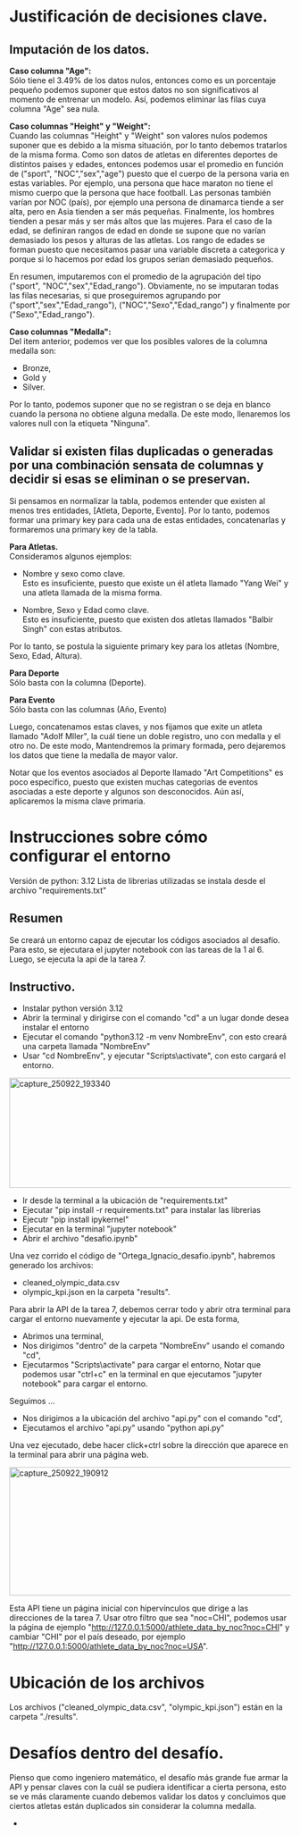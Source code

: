 # Justificación de decisiones clave.
## Imputación de los datos.
**Caso columna "Age":**  
Sólo tiene el $3.49\%$ de los datos nulos, entonces como es un porcentaje pequeño podemos suponer que estos datos no son significativos al momento de entrenar un modelo. Así, podemos eliminar las filas cuya columna "Age" sea nula.

**Caso columnas "Height" y "Weight":**  
Cuando las columnas "Height" y "Weight" son valores nulos podemos suponer que es debido a la misma situación, por lo tanto debemos tratarlos de la misma forma. Como son datos de atletas en diferentes deportes de distintos paises y edades, entonces podemos usar el promedio en función de ("sport", "NOC","sex","age") puesto que el cuerpo de la persona varia en estas variables. Por ejemplo, una persona que hace maraton no tiene el mismo cuerpo que la persona que hace football. Las personas también varían por NOC (país), por ejemplo una persona de dinamarca tiende a ser alta, pero en Asia tienden a ser más pequeñas. Finalmente, los hombres tienden a pesar más y ser más altos que las mujeres. Para el caso de la edad, se definiran rangos de edad en donde se supone que no varían demasiado los pesos y alturas de las atletas. Los rango de edades se forman puesto que necesitamos pasar una variable discreta a categorica y porque si lo hacemos por edad los grupos serían demasiado pequeños.

En resumen, imputaremos con el promedio de la agrupación del tipo ("sport", "NOC","sex","Edad_rango"). Obviamente, no se imputaran todas las filas necesarias, si que proseguiremos agrupando por ("sport","sex","Edad_rango"), ("NOC","Sexo","Edad_rango") y finalmente por ("Sexo","Edad_rango").

**Caso columnas "Medalla":**  
Del item anterior, podemos ver que los posibles valores de la columna medalla son: 
- Bronze,
- Gold y
- Silver.  

Por lo tanto, podemos suponer que no se registran o se deja en blanco cuando la persona no obtiene alguna medalla. De este modo, llenaremos los valores null con la etiqueta "Ninguna".

## Validar si existen filas duplicadas o generadas por una combinación sensata de columnas y decidir si esas se eliminan o se preservan.

Si pensamos en normalizar la tabla, podemos entender que existen al menos tres entidades, [Atleta, Deporte, Evento]. Por lo tanto, podemos formar una primary key para cada una de estas entidades, concatenarlas y formaremos una primary key de la tabla. 

**Para Atletas.**  
Consideramos algunos ejemplos:
- Nombre y sexo como clave.  
Esto es insuficiente, puesto que existe un él atleta llamado "Yang Wei" y una atleta llamada de la misma forma.

- Nombre, Sexo y Edad como clave.  
Esto es insuficiente, puesto que existen dos atletas llamados "Balbir Singh" con estas atributos.

Por lo tanto, se postula la siguiente primary key para los atletas (Nombre, Sexo, Edad, Altura).

**Para Deporte**  
Sólo basta con la columna (Deporte).

**Para Evento**  
Sólo basta con las columnas (Año, Evento)

Luego, concatenamos estas claves, y nos fijamos que exite un atleta llamado "Adolf Mller", la cuál tiene un doble registro, uno con medalla y el otro no. De este modo, Mantendremos la primary formada, pero dejaremos los datos que tiene la medalla de mayor valor.

Notar que los eventos asociados al Deporte llamado "Art Competitions" es poco especifico, puesto que existen muchas categorias de eventos asociadas a este deporte y algunos son desconocidos. Aún así, aplicaremos la misma clave primaria.


# Instrucciones sobre cómo configurar el entorno
Versión de python: 3.12
Lista de librerias utilizadas se instala desde el archivo "requirements.txt"

## Resumen
Se creará un entorno capaz de ejecutar los códigos asociados al desafío. Para esto, se ejecutara el jupyter notebook con las tareas de la 1 al 6. Luego, se ejecuta la api de la tarea 7.


## Instructivo.
- Instalar python versión 3.12
- Abrir la terminal y dirigirse con el comando "cd" a un lugar donde desea instalar el entorno
- Ejecutar el comando "python3.12 -m venv NombreEnv",  con esto creará una carpeta llamada "NombreEnv"
- Usar "cd NombreEnv", y ejecutar "Scripts\activate", con esto cargará el entorno.
<img width="1272" height="197" alt="capture_250922_193340" src="https://github.com/user-attachments/assets/2ec75fd3-7c9d-4e18-b6bb-80d63cdd4e49" />

- Ir desde la terminal a la ubicación de "requirements.txt"
- Ejecutar "pip install -r requirements.txt" para instalar las librerias
- Ejecutr "pip install ipykernel"
- Ejecutar en la terminal "jupyter notebook"
- Abrir el archivo "desafio.ipynb"

Una vez corrido el código de "Ortega_Ignacio_desafio.ipynb", habremos generado los archivos:
- cleaned_olympic_data.csv
- olympic_kpi.json
en la carpeta "results".

Para abrir la API de la tarea 7, debemos cerrar todo y abrir otra terminal para cargar el entorno nuevamente y ejecutar la api. 
De esta forma,
- Abrimos una terminal,
- Nos dirigimos "dentro" de la carpeta "NombreEnv" usando el comando "cd",
- Ejecutarmos "Scripts\activate" para cargar el entorno,
Notar que podemos usar "ctrl+c" en la terminal en que ejecutamos "jupyter notebook" para cargar el entorno.

Seguimos ...
- Nos dirigimos a la ubicación del archivo "api.py" con el comando "cd",
- Ejecutamos el archivo "api.py" usando "python api.py"

Una vez ejecutado, debe hacer click+ctrl sobre la dirección que aparece en la terminal para abrir una página web.

<img width="1436" height="230" alt="capture_250922_190912" src="https://github.com/user-attachments/assets/0a544002-f343-495d-a80b-fc530c173232" />

Esta API tiene un página inicial con hipervínculos que dirige a las direcciones de la tarea 7. Usar otro filtro que sea "noc=CHI", podemos usar la página de ejemplo "http://127.0.0.1:5000/athlete_data_by_noc?noc=CHI" y cambiar "CHI" por el país deseado, por ejemplo "http://127.0.0.1:5000/athlete_data_by_noc?noc=USA".

# Ubicación de los archivos
Los archivos ("cleaned_olympic_data.csv", "olympic_kpi.json") están en la carpeta "./results".

# Desafíos dentro del desafío.
Pienso que como ingeniero matemático, el desafío más grande fue armar la API y pensar claves con la cuál se pudiera identificar a cierta persona, esto se ve más claramente cuando debemos validar los datos y concluimos que ciertos atletas están duplicados sin considerar la columna medalla.







- 
